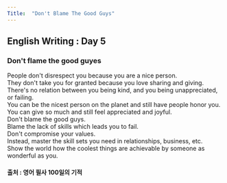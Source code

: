 ```yaml
---
Title:  "Don't Blame The Good Guys"
---
```


## English Writing : Day 5

### Don't flame the good guyes

People don't disrespect you because you are a nice person.\
They don't take you for granted because you love sharing and giving.\
There's no relation between you being kind, and you being unappreciated, or failing.\
You can be the nicest person on the planet and still have people honor you.\
You can give so much and still feel appreciated and joyful.\
Don't blame the good guys.\
Blame the lack of skills which leads you to fail.\
Don't compromise your values.\
Instead, master the skill sets you need in relationships, business, etc.\
Show the world how the coolest things are achievable by someone as wonderful as you.


#### 출처 : 영어 필사 100일의 기적
